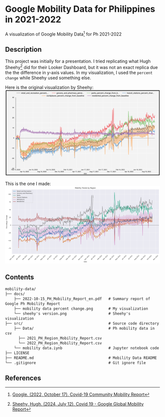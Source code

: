 # Google Mobility Data for Philippines in 2021-2022
A visualization of Google Mobility Data[^1] for Ph 2021-2022

## Description
This project was initially for a presentation. I tried replicating what Hugh Sheehy[^2] did for their Looker Dashboard, but it was not an exact replica due the the difference in y-axis values. In my visualization, I used the `percent change` while Sheehy used something else.

Here is the original visualization by Sheehy:
![sheehy's version.png](https://github.com/Altan-X/mobility-data/blob/main/docs/sheehy's%20version.png)

This is the one I made:
![mobility data percent change.png](https://github.com/Altan-X/mobility-data/blob/main/docs/mobility%20data%20percent%20change.png)

## Contents
```
mobility-data/
├── docs/
    ├── 2022-10-15_PH_Mobility_Report_en.pdf   # Summary report of Google Ph Mobility Report
    ├── mobility data percent change.png       # My visualization
    └── sheehy's version.png                   # Sheehy's visualization
├── src/                                       # Source code directory
    ├── Data/                                  # Ph mobility data in csv
      ├── 2021_PH_Region_Mobility_Report.csv
      └── 2022_PH_Region_Mobility_Report.csv          
    └── mobility data.iynb                     # Jupyter notebook code
├── LICENSE
├── README.md                                  # Mobility Data README
└── .gitignore                                 # Git ignore file

```

## References
[^1]: [Google. (2022, October 17). Covid-19 Community Mobility Report](https://www.google.com/covid19/mobility/)
[^2]: [Sheehy, Hugh. (2024, July 12). Covid 19 - Google Global Mobility Report](https://lookerstudio.google.com/reporting/a529e043-e2b9-4e6f-86c6-ec99a5d7b9a4/page/yY2MB?s=ho2bve3abdM)  

